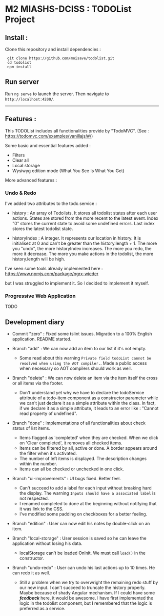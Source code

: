 # M2 MIASHS-DCISS : TODOList Project

## Install :

Clone this repository and install dependencies :

```
 git clone https://github.com/moisave/todolist.git
 cd todolist
 npm install
```

## Run server

Run `ng serve` to launch the server. Then navigate to `http://localhost:4200/`. 

---

## Features :

This TODOList includes all functionalities provide by "TodoMVC".
(See : https://todomvc.com/examples/vanillajs/#/)

Some basic and essential features added : 

- Filters
- Clear all
- Local storage
- Wysiwyg edition mode (What You See Is What You Get)

More advanced features :

### Undo & Redo

I've added two attributes to the todo.service : 
- history : An array of Todolists. It stores all todolist states after each user actions. States are stored from the 
more recent to the latest event. Index "0" stores the current state to avoid some undefined errors. Last index stores the latest
todolist state.

- historyIndex : A integer. It represents our location in history. It is initialisez at 0 and can't be greater than the history.length + 1.
The more you "undo", the more historyIndex increases. The more you redo, the more it decrease. The more you make actions in the todolist, 
the more history.length will be high. 

I've seen some tools already implemented here : https://www.npmjs.com/package/ngrx-wieder  
 
but I was struggled to implement it. So I decided to implement it myself.

### Progressive Web Application

TODO

## Development diary

- Commit "zero" : Fixed some tslint issues. Migration to a 100% English application. README started.

- Branch "add" : We can now add an item to our list if it's not empty.
    - Some read about this warning `Private field todoList cannot be resolved when using the AOT compiler.`. Made a public access when necessary so AOT compilers should work as well.

- Branch "delete" : We can now delete an item via the item itself the cross or all items via the footer.
    - Don't understand yet why we have to declare the todoService attribute of a todo-item component as a constructor parameter while we can't just declare it as a simple attribute within the class.
    In fact, if we declare it as a simple attribute, it leads to an error like : "Cannot read property of undefined".

- Branch "done" : Implementations of all functionalities about check status of list items.
    - Items flagged as 'completed' when they are checked. When we click on 'Clear completed', it removes all checked items.
    - Items can be filtered by all, active or done. A border appears around the filter when it's activated.
    - The number of left items is displayed. The description changes within the number.
    - Items can all be checked or unchecked in one click.

- Branch "ui-improvements" : UI bugs fixed. Better feel.
    - Can't succeed to add a label for each input without breaking hard the display. The warning `Inputs should have a associated label` is not respected.
    - I renamed completed to done at the beginning without notifying that it was link to the CSS.
    - I've modified some padding on checkboxes for a better feeling.

- Branch "edition" : User can now edit his notes by double-click on an item.

- Branch "local-storage" : User session is saved so he can leave the application without losing his data.
    - localStorage can't be loaded OnInit. We must call `load()` in the constructor.

- Branch "undo-redo" : User can undo his last actions up to 10 times. He can redo it as well.
    - Still a problem when we try to overwright the remaining redo stuff by our new input. I can't succeed to truncate the history properly. Maybe because of shady Angular mechanism.
    If I could have some ***feedback*** here, it would be awesome. I have first implemented the logic in the todolist component, but I remembered that the logic is preferred as a service.
 
